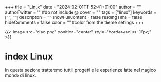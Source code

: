 +++
title = "Linux"
date = "2024-02-01T11:52:41+01:00"
author = ""
authorTwitter = "" #do not include @
cover = ""
tags = ["linux"]
keywords = ["", ""]
description = ""
showFullContent = false
readingTime = false
hideComments = false
color = "" #color from the theme settings
+++


{{< image src="ciao.png" position="center" style="border-radius: 10px;" >}}
# index Linux
In questa sezione tratteremo tutti i progetti e le esperienze fatte nel magico mondo di linux.

